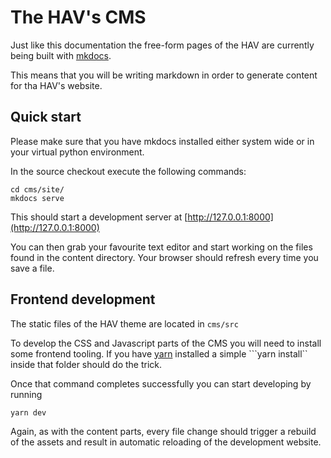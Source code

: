 # The HAV's CMS

Just like this documentation the free-form pages of the HAV are currently
being built with [mkdocs](https://mkdocs.org).
 
This means that you will be writing markdown in order to generate 
content for tha HAV's website.


## Quick start

Please make sure that you have mkdocs installed either system wide or in 
your virtual python environment.

In the source checkout execute the following commands:

```
cd cms/site/
mkdocs serve
```


This should start a development server at 
[http://127.0.0.1:8000](http://127.0.0.1:8000) 

You can then grab your favourite text editor and start working on the 
files found in the content directory. Your browser should refresh every 
time you save a file.


## Frontend development

The static files of the HAV theme are located in ```cms/src```

To develop the CSS and Javascript parts of the CMS you will need to install 
some frontend tooling.
If you have [yarn](https://yarnpkg.com/) installed a simple ```yarn install``
inside that folder should do the trick.

Once that command completes successfully you can start developing by running
```
yarn dev
```

Again, as with the content parts, every file change should trigger a rebuild 
of the assets and result in automatic reloading of the development website.





